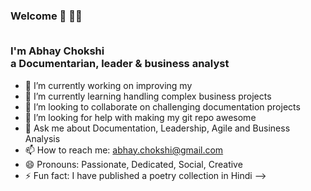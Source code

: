 
<h3>Welcome  👋 👋🤓<br> <br> 
  
I'm Abhay Chokshi<br>a Documentarian, leader & business analyst</h3>


- 🔭 I’m currently working on improving my 
- 🌱 I’m currently learning handling complex business projects 
- 👯 I’m looking to collaborate on challenging documentation projects
- 🤔 I’m looking for help with making my git repo awesome
- 💬 Ask me about Documentation, Leadership, Agile and Business Analysis
- 📫 How to reach me: abhay.chokshi@gmail.com
- 😄 Pronouns: Passionate, Dedicated, Social, Creative
- ⚡ Fun fact: I have published a poetry collection in Hindi
-->
